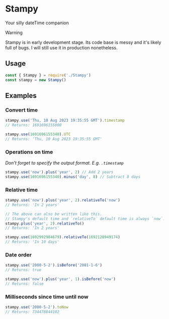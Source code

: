 # Stampy
Your silly dateTime companion

> [!WARNING]  
> Stampy is in early development stage. Its code base is messy and it's likely full of bugs. I will still use it in production nonetheless.

## Usage
```js
const { Stampy } = require('./Stampy')
const stampy = new Stampy()
```

## Examples

### Convert time
```js
stampy.use('Thu, 10 Aug 2023 19:35:55 GMT').timestamp
// Returns: 1691696155000

stampy.use(1691696155340).UTC
// Returns: 'Thu, 10 Aug 2023 19:35:55 GMT'
```

### Operations on time
*Don't forget to specify the output format. E.g. `.timestamp`*
```js
stampy.use('now').plus('year', 2) // Add 2 years
stampy.use(1691696155340).minus('day', 8) // Subtract 8 days
```

### Relative time
```js
stampy.use('now').plus('year', 2).relativeTo('now')
// Returns: 'In 2 years'

// The above can also be written like this.
// Stampy's default time and `relativeTo` default time is always `now`.
stampy.plus('year', 2).relativeTo()
// Returns: 'In 2 years'

stampy.use(1692992984679).relativeTo(1692128949174)
// Returns: 'In 10 days'
```

### Date order
```js
stampy.use('2000-5-2').isBefore('2001-1-6')
// Returns: true

stampy.use('now').plus('year', 1).isBefore('now')
// Returns: false
```


### Milliseconds since time until now
```js
stampy.use('2000-5-2').toNow
// Returns: 734478844102
```